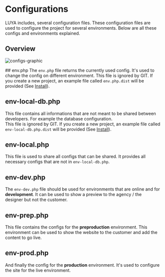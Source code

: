 Configurations
===========

LUYA includes, several configuration files.  These configuration files are used to configure the project for several environments.
Below are all these configs and environments explained.

## Overview

![configs-graphic](https://raw.githubusercontent.com/luyadev/luya/master/docs/guide1.0/img/configs-luya.jpg "LUYA Envs config")

## env.php
The `env.php` file returns the currently used config. It's used to change the config on different environment.
This file is ignored by GIT. If you create a new project, an example file called `env.php.dist` will be provided (See [Install](install.md)).

## env-local-db.php
This file contains all informations that are not meant to be shared between developers. For example the database configuration.  
This file is ignored by GIT. If you create a new project, an example file called `env-local-db.php.dist` will be provided (See [Install](install.md)).

## env-local.php
This file is used to share all configs that can be shared. It provides all necessary configs that are not in `env-local-db.php`.

## env-dev.php
The `env-dev.php` file should be used for environments that are online and for **development**. It can be used to show a preview to the agency / the designer but not the customer.

## env-prep.php
This file contains the configs for the **preproduction** environment. This environment can be used to show the website to the customer and add the content to go live.

## env-prod.php
And finally the config for the **production** environment. It's used to configure the site for the live environment.